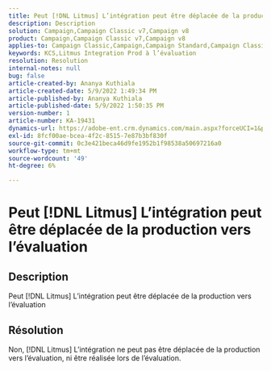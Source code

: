 ```yaml
---
title: Peut [!DNL Litmus] L’intégration peut être déplacée de la production vers l’évaluation
description: Description
solution: Campaign,Campaign Classic v7,Campaign v8
product: Campaign,Campaign Classic v7,Campaign v8
applies-to: Campaign Classic,Campaign,Campaign Standard,Campaign Classic v7,Campaign v8
keywords: KCS,Litmus Integration Prod à l’évaluation
resolution: Resolution
internal-notes: null
bug: false
article-created-by: Ananya Kuthiala
article-created-date: 5/9/2022 1:49:34 PM
article-published-by: Ananya Kuthiala
article-published-date: 5/9/2022 1:50:35 PM
version-number: 1
article-number: KA-19431
dynamics-url: https://adobe-ent.crm.dynamics.com/main.aspx?forceUCI=1&pagetype=entityrecord&etn=knowledgearticle&id=8d6a70d8-9ecf-ec11-a7b5-0022480a8e40
exl-id: 8fcf00ae-bcea-4f2c-8515-7e87b3bf830f
source-git-commit: 0c3e421beca46d9fe1952b1f98538a50697216a0
workflow-type: tm+mt
source-wordcount: '49'
ht-degree: 6%

---
```


# Peut [!DNL Litmus] L’intégration peut être déplacée de la production vers l’évaluation

## Description

Peut [!DNL Litmus] L’intégration peut être déplacée de la production vers l’évaluation

## Résolution


Non, [!DNL Litmus] L’intégration ne peut pas être déplacée de la production vers l’évaluation, ni être réalisée lors de l’évaluation.
